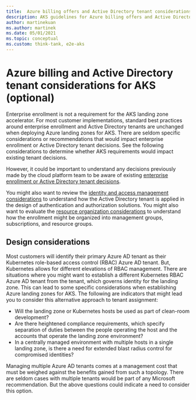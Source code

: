 ```yaml
---
title:  Azure billing offers and Active Directory tenant considerations for AKS
description: AKS guidelines for Azure billing offers and Active Directory tenants
author: martinekuan
ms.author: martinek
ms.date: 05/01/2021
ms.topic: conceptual
ms.custom: think-tank, e2e-aks
---
```


# Azure billing and Active Directory tenant considerations for AKS (optional)

Enterprise enrollment is not a requirement for the AKS landing zone accelerator. For most customer implementations, standard best practices around enterprise enrollment and Active Directory tenants are unchanged when deploying Azure landing zones for AKS. There are seldom specific considerations or recommendations that would impact enterprise enrollment or Active Directory tenant decisions. See the following considerations to determine whether AKS requirements would impact existing tenant decisions.

However, it could be important to understand any decisions previously made by the cloud platform team to be aware of existing [enterprise enrollment or Active Directory tenant decisions](../../../ready/landing-zone/design-area/azure-billing-ad-tenant.md).

You might also want to review the [identity and access management considerations](./identity-and-access-management.md) to understand how the Active Directory tenant is applied in the design of authentication and authorization solutions. You might also want to evaluate the [resource organization considerations](./resource-organization.md) to understand how the enrollment might be organized into management groups, subscriptions, and resource groups.

## Design considerations

Most customers will identify their primary Azure AD tenant as their Kubernetes role-based access control (RBAC) Azure AD tenant. But, Kubernetes allows for different elevations of RBAC management. There are situations where you might want to establish a different Kubernetes RBAC Azure AD tenant from the tenant, which governs identity for the landing zone. This can lead to some specific considerations when establishing Azure landing zones for AKS. The following are indicators that might lead you to consider this alternative approach to tenant assignment:

- Will the landing zone or Kubernetes hosts be used as part of clean-room development?
- Are there heightened compliance requirements, which specify separation of duties between the people operating the host and the accounts that operate the landing zone environment?
- In a centrally managed environment with multiple hosts in a single landing zone, is there a need for extended blast radius control for compromised identities?

Managing multiple Azure AD tenants comes at a management cost that must be weighed against the benefits gained from such a topology. There are seldom cases with multiple tenants would be part of any Microsoft recommendation. But the above questions could indicate a need to consider this option.
